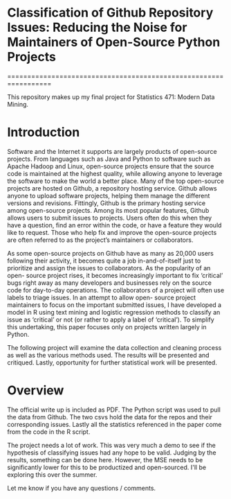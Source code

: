 # Classification of Github Repository Issues: Reducing the Noise for Maintainers of Open-Source Python Projects
=================================================================

This repository makes up my final project for Statistics 471: Modern Data Mining.

# Introduction #
Software and the Internet it supports are largely products of open-source projects. From languages such as Java and Python to software such as Apache Hadoop and Linux, open-source projects ensure that the source code is maintained at the highest quality, while allowing anyone to leverage the
software to make the world a better place. Many of the top open-source projects are hosted on Github, a repository hosting service. Github allows anyone to upload software projects, helping them manage the different versions and revisions. Fittingly, Github is the primary hosting service among open-source projects. Among its most popular features, Github allows users to submit issues to projects. Users often do this when they have a question, find an error within the code, or have a feature they would like to request. Those who help fix and improve the open-source projects are often referred to as the project’s maintainers or collaborators.

As some open-source projects on Github have as many as 20,000 users following their activity, it becomes quite a job in-and-of-itself just to prioritize and assign the issues to collaborators. As the popularity of an open- source project rises, it becomes increasingly important to fix ‘critical’ bugs right away as many developers and businesses rely on the source code for day-to-day operations. The collaborators of a project will often use labels to triage issues. In an attempt to allow open- source project maintainers to focus on the important submitted issues, I have developed a model in R using text mining and logistic regression methods to classify an issue as ‘critical’ or not (or rather to apply a label of ‘critical’). To simplify this undertaking, this paper focuses only on projects written largely in Python.

The following project will examine the data collection and cleaning process as well as the various methods used. The results will be presented and critiqued. Lastly, opportunity for further statistical work will be presented.

# Overview #
The official write up is included as PDF. The Python script was used to pull the data from Github. The two csvs hold the data for the repos and their corresponding issues. Lastly all the statistics referenced in the paper come from the code in the R script.

The project needs a lot of work. This was very much a demo to see if the hypothesis of classifying issues had any hope to be valid. Judging by the results, something can be done here. However, the MSE needs to be significantly lower for this to be productized and open-sourced. I'll be exploring this over the summer.

Let me know if you have any questions / comments.
